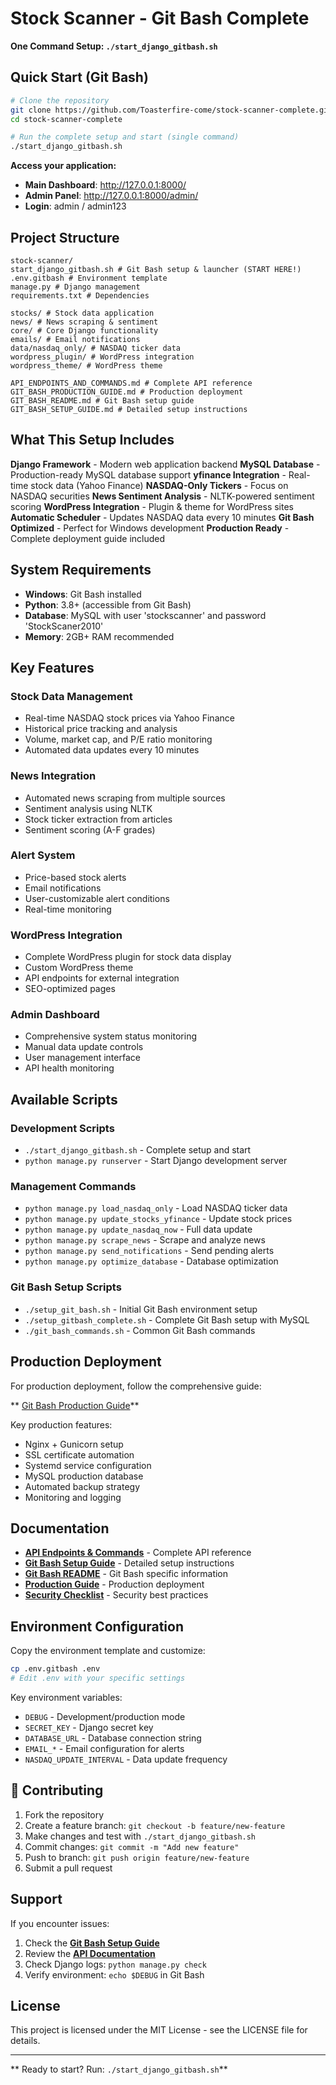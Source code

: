 # Stock Scanner - Git Bash Complete

**One Command Setup: `./start_django_gitbash.sh`**

## Quick Start (Git Bash)

```bash
# Clone the repository
git clone https://github.com/Toasterfire-come/stock-scanner-complete.git
cd stock-scanner-complete

# Run the complete setup and start (single command)
./start_django_gitbash.sh
```

**Access your application:**
- **Main Dashboard**: http://127.0.0.1:8000/
- **Admin Panel**: http://127.0.0.1:8000/admin/
- **Login**: admin / admin123

## Project Structure

```
stock-scanner/
start_django_gitbash.sh # Git Bash setup & launcher (START HERE!)
.env.gitbash # Environment template
manage.py # Django management
requirements.txt # Dependencies

stocks/ # Stock data application
news/ # News scraping & sentiment
core/ # Core Django functionality
emails/ # Email notifications
data/nasdaq_only/ # NASDAQ ticker data
wordpress_plugin/ # WordPress integration
wordpress_theme/ # WordPress theme

API_ENDPOINTS_AND_COMMANDS.md # Complete API reference
GIT_BASH_PRODUCTION_GUIDE.md # Production deployment
GIT_BASH_README.md # Git Bash setup guide
GIT_BASH_SETUP_GUIDE.md # Detailed setup instructions
```

## What This Setup Includes

**Django Framework** - Modern web application backend 
**MySQL Database** - Production-ready MySQL database support 
**yfinance Integration** - Real-time stock data (Yahoo Finance) 
**NASDAQ-Only Tickers** - Focus on NASDAQ securities 
**News Sentiment Analysis** - NLTK-powered sentiment scoring 
**WordPress Integration** - Plugin & theme for WordPress sites 
**Automatic Scheduler** - Updates NASDAQ data every 10 minutes 
**Git Bash Optimized** - Perfect for Windows development 
**Production Ready** - Complete deployment guide included 

## System Requirements

- **Windows**: Git Bash installed
- **Python**: 3.8+ (accessible from Git Bash)
- **Database**: MySQL with user 'stockscanner' and password 'StockScaner2010'
- **Memory**: 2GB+ RAM recommended

## Key Features

### Stock Data Management
- Real-time NASDAQ stock prices via Yahoo Finance
- Historical price tracking and analysis
- Volume, market cap, and P/E ratio monitoring
- Automated data updates every 10 minutes

### News Integration
- Automated news scraping from multiple sources
- Sentiment analysis using NLTK
- Stock ticker extraction from articles
- Sentiment scoring (A-F grades)

### Alert System
- Price-based stock alerts
- Email notifications
- User-customizable alert conditions
- Real-time monitoring

### WordPress Integration
- Complete WordPress plugin for stock data display
- Custom WordPress theme
- API endpoints for external integration
- SEO-optimized pages

### Admin Dashboard
- Comprehensive system status monitoring
- Manual data update controls
- User management interface
- API health monitoring

## Available Scripts

### Development Scripts
- `./start_django_gitbash.sh` - Complete setup and start
- `python manage.py runserver` - Start Django development server

### Management Commands
- `python manage.py load_nasdaq_only` - Load NASDAQ ticker data
- `python manage.py update_stocks_yfinance` - Update stock prices
- `python manage.py update_nasdaq_now` - Full data update
- `python manage.py scrape_news` - Scrape and analyze news
- `python manage.py send_notifications` - Send pending alerts
- `python manage.py optimize_database` - Database optimization

### Git Bash Setup Scripts
- `./setup_git_bash.sh` - Initial Git Bash environment setup
- `./setup_gitbash_complete.sh` - Complete Git Bash setup with MySQL
- `./git_bash_commands.sh` - Common Git Bash commands

## Production Deployment

For production deployment, follow the comprehensive guide:

** [Git Bash Production Guide](GIT_BASH_PRODUCTION_GUIDE.md)**

Key production features:
- Nginx + Gunicorn setup
- SSL certificate automation
- Systemd service configuration
- MySQL production database
- Automated backup strategy
- Monitoring and logging

## Documentation

- **[API Endpoints & Commands](API_ENDPOINTS_AND_COMMANDS.md)** - Complete API reference
- **[Git Bash Setup Guide](GIT_BASH_SETUP_GUIDE.md)** - Detailed setup instructions
- **[Git Bash README](GIT_BASH_README.md)** - Git Bash specific information
- **[Production Guide](GIT_BASH_PRODUCTION_GUIDE.md)** - Production deployment
- **[Security Checklist](SECURITY_CHECKLIST.md)** - Security best practices

## Environment Configuration

Copy the environment template and customize:

```bash
cp .env.gitbash .env
# Edit .env with your specific settings
```

Key environment variables:
- `DEBUG` - Development/production mode
- `SECRET_KEY` - Django secret key
- `DATABASE_URL` - Database connection string
- `EMAIL_*` - Email configuration for alerts
- `NASDAQ_UPDATE_INTERVAL` - Data update frequency

## 🤝 Contributing

1. Fork the repository
2. Create a feature branch: `git checkout -b feature/new-feature`
3. Make changes and test with `./start_django_gitbash.sh`
4. Commit changes: `git commit -m "Add new feature"`
5. Push to branch: `git push origin feature/new-feature`
6. Submit a pull request

## Support

If you encounter issues:

1. Check the **[Git Bash Setup Guide](GIT_BASH_SETUP_GUIDE.md)**
2. Review the **[API Documentation](API_ENDPOINTS_AND_COMMANDS.md)**
3. Check Django logs: `python manage.py check`
4. Verify environment: `echo $DEBUG` in Git Bash

## License

This project is licensed under the MIT License - see the LICENSE file for details.

---

** Ready to start? Run: `./start_django_gitbash.sh`**
